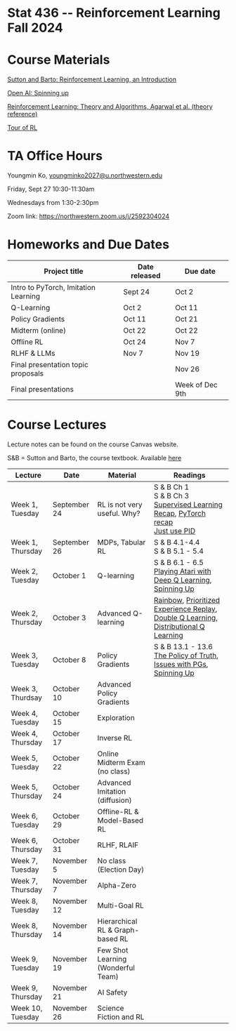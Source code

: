 # Stat 436 -- Reinforcement Learning Fall 2024

# Course Materials
[Sutton and Barto: Reinforcement Learning, an Introduction](http://incompleteideas.net/book/RLbook2020.pdf)

[Open AI: Spinning up](https://spinningup.openai.com/en/latest/spinningup/keypapers.html)

[Reinforcement Learning: Theory and Algorithms, Agarwal et al. (theory reference)](https://rltheorybook.github.io/rltheorybook_AJKS.pdf)

[Tour of RL](https://arxiv.org/pdf/1806.09460)

# TA Office Hours
Youngmin Ko, youngminko2027@u.northwestern.edu

Friday, Sept 27 10:30-11:30am

Wednesdays from 1:30-2:30pm

Zoom link: https://northwestern.zoom.us/j/2592304024

# Homeworks and Due Dates


| Project title                  | Date released | Due date                
|--------------------------------|---------------|-------------------------|
|   Intro to PyTorch, Imitation Learning       | Sept 24   | Oct 2  |
|   Q-Learning      |  Oct 2   | Oct 11  |
|   Policy Gradients     |  Oct 11   | Oct 21  |
|   Midterm (online)    |  Oct 22   | Oct 22  |
|   Offline RL     | Oct 24  | Nov 7  |
|   RLHF & LLMs     |  Nov 7   | Nov 19  |
| Final presentation topic proposals |       |  Nov 26   | 
|  Final presentations        |       | Week of Dec 9th |


# Course Lectures 

Lecture notes can be found on the course Canvas website. 

S&B = Sutton and Barto, the course textbook. Available [here](http://incompleteideas.net/book/RLbook2020.pdf)


| Lecture              | Date        | Material                                      | Readings |
|----------------------|-------------|----------------------------------------------|----------|
| Week 1, Tuesday       | September 24   | RL is not very useful. Why?                  | S & B Ch 1 <br> S & B Ch 3 <br> [Supervised Learning Recap](https://see.stanford.edu/materials/aimlcs229/cs229-notes1.pdf), [PyTorch recap](https://github.com/yunjey/pytorch-tutorial/blob/master/tutorials/02-intermediate/convolutional_neural_network/main.py) <br> [Just use PID](https://archives.argmin.net/2018/04/19/pid/) |
| Week 1, Thursday       | September 26   | MDPs, Tabular RL                             |    S & B 4.1-4.4 <br> S & B 5.1 - 5.4      |
| Week 2, Tuesday     | October 1  | Q-learning                                   |      S & B 6.1 - 6.5 <br> [Playing Atari with Deep Q Learning](https://arxiv.org/abs/1312.5602), [Spinning Up](https://spinningup.openai.com/en/latest/spinningup/rl_intro.html#the-optimal-q-function-and-the-optimal-action)    |
| Week 2, Thursday     | October 3  | Advanced Q-learning                          |      [Rainbow](https://arxiv.org/abs/1710.02298), [Prioritized Experience Replay](https://arxiv.org/abs/1511.05952), [Double Q Learning](https://arxiv.org/pdf/1509.06461), [Distributional Q Learning](https://arxiv.org/pdf/1710.10044)    |
| Week 3, Tuesday      | October 8  | Policy Gradients                             |     S & B 13.1 - 13.6 <br> [The Policy of Truth](https://archives.argmin.net/2018/02/20/reinforce/), [Issues with PGs](https://archives.argmin.net/2018/03/13/pg-saga/), [Spinning Up](https://spinningup.openai.com/en/latest/spinningup/rl_intro3.html#deriving-the-simplest-policy-gradient)     |
| Week 3, Thurdsay    | October 10  | Advanced Policy Gradients                    |          |
| Week 4, Tuesday    | October 15  | Exploration                                  |          |
| Week 4, Thursday    | October 17  | Inverse RL                                   |          |
| Week 5, Tuesday    | October 22  | Online Midterm Exam (no class)                                  |          |
| Week 5, Thursday  | October 24  | Advanced Imitation (diffusion)               |          |
| Week 6, Tuesday      | October 29  | Offline-RL & Model-Based RL                                  |          |
| Week 6, Thursday | October 31 | RLHF, RLAIF                                  |          |
| Week 7, Tuesday | November 5 | No class (Election Day)                               |          |
| Week 7, Thursday      | November 7 | Alpha-Zero                                   |          |
| Week 8, Tuesday    | November 12 | Multi-Goal RL                                |          |
| Week 8, Thursday | November 14 | Hierarchical RL & Graph-based RL             |          |
| Week 9, Tuesday      | November 19 | Few Shot Learning (Wonderful Team)           |          |
| Week 9, Thursday     | November 21 | AI Safety                                    |          |
| Week 10, Tuesday     | November 26    | Science Fiction and RL                       |          |






